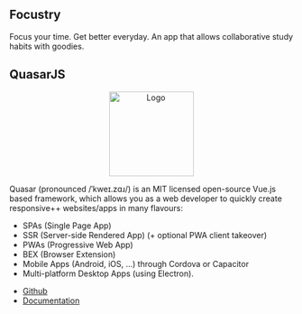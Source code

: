 ## Focustry

Focus your time. Get better everyday. An app that allows collaborative study habits with goodies.

## QuasarJS

<p align="center"><img src="https://i.imgur.com/RjjykYC.png" width="150px" height="auto" alt="Logo"></a></p>

<p>Quasar (pronounced /ˈkweɪ.zɑɹ/) is an MIT licensed open-source Vue.js based framework, which allows you as a web developer to quickly create responsive++ websites/apps in many flavours:</p>

<ul>
<li>SPAs (Single Page App)</li>
<li>SSR (Server-side Rendered App) (+ optional PWA client takeover)</li>
<li>PWAs (Progressive Web App)</li>
<li>BEX (Browser Extension)</li>
<li>Mobile Apps (Android, iOS, …) through Cordova or Capacitor</li>
<li>Multi-platform Desktop Apps (using Electron).</li>
</ul>

* [Github](https://github.com/quasarframework/quasar)
* [Documentation](https://quasar.dev/docs)
